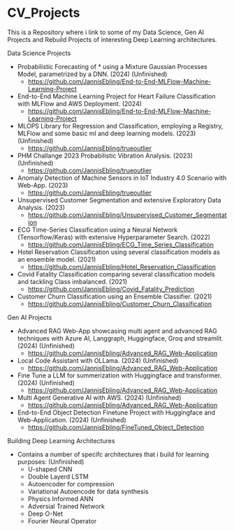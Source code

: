 # CV_Projects
This is a Repository where i link to some of my Data Science, Gen AI Projects and Rebuild Projects of interesting Deep Learning architectures.

Data Science Projects
+ Probabilistic Forecasting of * using a Mixture Gaussian Processes Model, parametrized by a DNN. (2024) (Unfinished)
    - https://github.com/JannisEbling/End-to-End-MLFlow-Machine-Learning-Project
+ End-to-End Machine Learning Project for Heart Failure Classification with MLFlow and AWS Deployment. (2024)
    - https://github.com/JannisEbling/End-to-End-MLFlow-Machine-Learning-Project
+ MLOPS Library for Regression and Classification, employing a Registry, MLFlow and some basic ml and deep learning models. (2023) (Unfinished)
    - https://github.com/JannisEbling/trueoutlier
+ PHM Challange 2023 Probabilistic Vibration Analysis. (2023) (Unfinished)
    - https://github.com/JannisEbling/trueoutlier
+ Anomaly Detection of Machine Sensors in IoT Industry 4.0 Scenario with Web-App. (2023)
    - https://github.com/JannisEbling/trueoutlier
+ Unsupervised Customer Segmentation and extensive Exploratory Data Analysis. (2023)
    - https://github.com/JannisEbling/Unsupervised_Customer_Segmentation
+ ECG Time-Series Classification using a Neural Network (Tensorflow/Keras) with extensive Hyperparameter Search. (2022)
    - https://github.com/JannisEbling/ECG_Time_Series_Classification
+ Hotel Reservation Classification using several classification models as an ensemble model. (2021)
    - https://github.com/JannisEbling/Hotel_Reservation_Classification
+ Covid Fatality Classification comparing several classification models and tackling Class imbalanced. (2021)
    - https://github.com/JannisEbling/Covid_Fatality_Prediction
+ Customer Churn Classification using an Ensemble Classifier. (2021)
    - https://github.com/JannisEbling/Customer_Churn_Classification
 
Gen AI Projects
+ Advanced RAG Web-App showcasing multi agent and advanced RAG techniques with Azure AI, Langgraph, Huggingface, Groq and streamlit. (2024) (Unfinished)
    - https://github.com/JannisEbling/Advanced_RAG_Web-Application
+ Local Code Assistant with OLLama. (2024) (Unfinished)
    - https://github.com/JannisEbling/Advanced_RAG_Web-Application
+ Fine Tune a LLM for summerization with Huggingface and transformer. (2024) (Unfinished)
    - https://github.com/JannisEbling/Advanced_RAG_Web-Application
+ Multi Agent Generative AI with AWS. (2024) (Unfinished)
    - https://github.com/JannisEbling/Advanced_RAG_Web-Application
+ End-to-End Object Detection Finetune Project with Huggingface and Web-Application. (2024) (Unfinished)
    - https://github.com/JannisEbling/FineTuned_Object_Detection


Building Deep Learning Architectures
+ Contains a number of specifc architectures that i build for learning purposes: (Unfinished)
    - U-shaped CNN
    - Double Layerd LSTM
    - Autoencoder for compression
    - Variational Autoencode for data synthesis
    - Physics Informed ANN
    - Adversial Trained Network
    - Deep O-Net
    - Fourier Neural Operator
